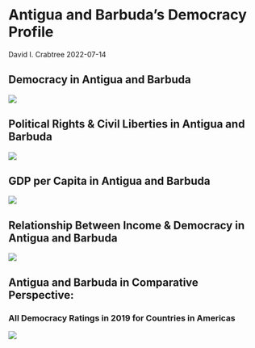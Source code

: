Antigua and Barbuda’s Democracy Profile
================
David I. Crabtree
2022-07-14

## Democracy in Antigua and Barbuda

![](C:\Users\David\Desktop\PROGRA~1\FILESA~1\CFSS\hw06\reports\ANTIGU~1/figure-gfm/Demscore-1.png)<!-- -->

## Political Rights & Civil Liberties in Antigua and Barbuda

![](C:\Users\David\Desktop\PROGRA~1\FILESA~1\CFSS\hw06\reports\ANTIGU~1/figure-gfm/Political%20Rights%20&%20Civil%20Libs-1.png)<!-- -->

## GDP per Capita in Antigua and Barbuda

![](C:\Users\David\Desktop\PROGRA~1\FILESA~1\CFSS\hw06\reports\ANTIGU~1/figure-gfm/GDP%20per%20Capita-1.png)<!-- -->

## Relationship Between Income & Democracy in Antigua and Barbuda

![](C:\Users\David\Desktop\PROGRA~1\FILESA~1\CFSS\hw06\reports\ANTIGU~1/figure-gfm/Income%20&%20Dem-1.png)<!-- -->

## Antigua and Barbuda in Comparative Perspective:

### All Democracy Ratings in 2019 for Countries in Americas

![](C:\Users\David\Desktop\PROGRA~1\FILESA~1\CFSS\hw06\reports\ANTIGU~1/figure-gfm/Democracy%20in%20Comparative%20Perspective-1.png)<!-- -->
